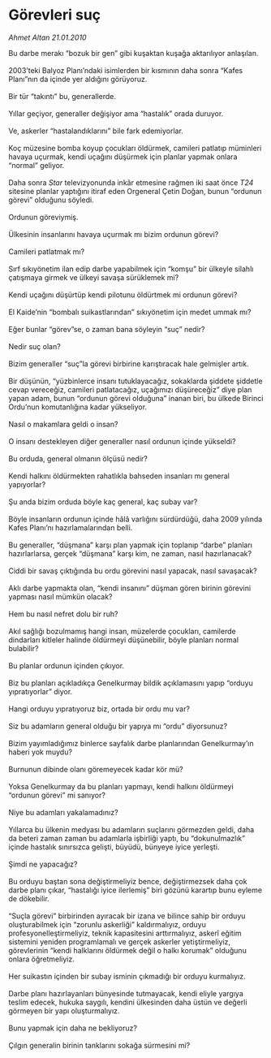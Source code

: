 # Görevleri suç

*Ahmet Altan 21.01.2010*

<div class="taraf_structure_2col_1zq">
<div class="margen_n">



 <p>Bu darbe merakı “bozuk bir gen” gibi kuşaktan kuşağa aktarılıyor anlaşılan. <br/><br/>2003’teki Balyoz Planı’ndaki isimlerden bir kısmının daha sonra “Kafes Planı”nın da içinde yer aldığını görüyoruz. <br/><br/>Bir tür “takıntı” bu, generallerde. <br/><br/>Yıllar geçiyor, generaller değişiyor ama “hastalık” orada duruyor. <br/><br/>Ve, askerler “hastalandıklarını” bile fark edemiyorlar. <br/><br/>Koç müzesine bomba koyup çocukları öldürmek, camileri patlatıp müminleri havaya uçurmak, kendi uçağını düşürmek için planlar yapmak onlara “normal” geliyor. <br/><br/>Daha sonra <em>Star</em> televizyonunda inkâr etmesine rağmen iki saat önce <em>T24</em> sitesine planlar yaptığını itiraf eden Orgeneral Çetin Doğan, bunun “ordunun görevi” olduğunu söyledi. <br/><br/>Ordunun göreviymiş. <br/><br/>Ülkesinin insanlarını havaya uçurmak mı bizim ordunun görevi? <br/><br/>Camileri patlatmak mı? <br/><br/>Sırf sıkıyönetim ilan edip darbe yapabilmek için “komşu” bir ülkeyle silahlı çatışmaya girmek ve ülkeyi savaşa sürüklemek mi? <br/><br/>Kendi uçağını düşürtüp kendi pilotunu öldürtmek mi ordunun görevi? <br/><br/>El Kaide’nin “bombalı suikastlarından” sıkıyönetim için medet ummak mı? <br/><br/>Eğer bunlar “görev”se, o zaman bana söyleyin “suç” nedir? <br/><br/>Nedir suç olan? <br/><br/>Bizim generaller “suç”la görevi birbirine karıştıracak hale gelmişler artık. <br/><br/>Bir düşünün, “yüzbinlerce insanı tutuklayacağız, sokaklarda şiddete şiddetle cevap vereceğiz, camileri patlatacağız, uçağımızı düşüreceğiz” diye plan yapan adam, bunun “ordunun görevi olduğuna” inanan biri, bu ülkede Birinci Ordu’nun komutanlığına kadar yükseliyor. <br/><br/>Nasıl o makamlara geldi o insan? <br/><br/>O insanı destekleyen diğer generaller nasıl ordunun içinde yükseldi? <br/><br/>Bu orduda, general olmanın ölçüsü nedir? <br/><br/>Kendi halkını öldürmekten rahatlıkla bahseden insanları mı general yapıyorlar? <br/><br/>Şu anda bizim orduda böyle kaç general, kaç subay var? <br/><br/>Böyle insanların ordunun içinde hâlâ varlığını sürdürdüğü, daha 2009 yılında Kafes Planı’nı hazırlamalarından belli. <br/><br/>Bu generaller, “düşmana” karşı plan yapmak için toplanıp “darbe” planları hazırlarlarsa, gerçek “düşmana” karşı kim, ne zaman, nasıl hazırlanacak? <br/><br/>Ciddi bir savaş çıktığında bu ordu görevini nasıl yapacak, nasıl savaşacak? <br/><br/>Aklı darbe yapmakta olan, “kendi insanını” düşman gören birinin görevini yapması nasıl mümkün olacak? <br/><br/>Hem bu nasıl nefret dolu bir ruh? <br/><br/>Akıl sağlığı bozulmamış hangi insan, müzelerde çocukları, camilerde dindarları kitleler halinde öldürmeyi düşünebilir, böyle planları normal bulabilir? <br/><br/>Bu planlar ordunun içinden çıkıyor. <br/><br/>Biz bu planları açıkladıkça Genelkurmay bildik açıklamasını yapıp “orduyu yıpratıyorlar” diyor. <br/><br/>Hangi orduyu yıpratıyoruz biz, ortada bir ordu mu var? <br/><br/>Siz bu adamların general olduğu bir yapıya mı “ordu” diyorsunuz? <br/><br/>Bizim yayımladığımız binlerce sayfalık darbe planlarından Genelkurmay’ın haberi yok muydu? <br/><br/>Burnunun dibinde olanı göremeyecek kadar kör mü? <br/><br/>Yoksa Genelkurmay da bu planları yapmayı, kendi halkını öldürmeyi “ordunun görevi” mi sanıyor? <br/><br/>Niye bu adamları yakalamadınız? <br/><br/>Yıllarca bu ülkenin medyası bu adamların suçlarını görmezden geldi, daha da beteri zaman zaman bu adamlarla işbirliği yaptı, bu “dokunulmazlık” içinde hastalık sınırsızca gelişti, büyüdü, bünyeye iyice yerleşti. <br/><br/>Şimdi ne yapacağız? <br/><br/>Bu orduyu baştan sona değiştirmeliyiz bence, değiştirmezsek daha çok darbe planı çıkar, “hastalığı iyice ilerlemiş” biri gözünü karartıp bunu eyleme de dökebilir. <br/><br/>“Suçla görevi” birbirinden ayıracak bir izana ve bilince sahip bir orduyu oluşturabilmek için “zorunlu askerliği” kaldırmalıyız, orduyu profesyonelleştirmeliyiz, teknik kapasitesini arttırmalıyız, askerî eğitim sistemini yeniden programlamalı ve gerçek askerler yetiştirmeliyiz, görevlerinin “kendi halklarını öldürmek değil o halkı korumak” olduğunu onlara öğretmeliyiz. <br/><br/>Her suikastın içinden bir subay isminin çıkmadığı bir orduyu kurmalıyız. <br/><br/>Darbe planı hazırlayanları bünyesinde tutmayacak, kendi eliyle yargıya teslim edecek, hukuka saygılı, kendini ülkesinden daha üstün ve değerli görmeyen bir yapı oluşturmalıyız. <br/><br/>Bunu yapmak için daha ne bekliyoruz? <br/><br/>Çılgın generalin birinin tanklarını sokağa sürmesini mi?</p>
<br/>
<br/>
<br/>



<br/>


<div id="taraf_not">
</div>

</div>


</div>
